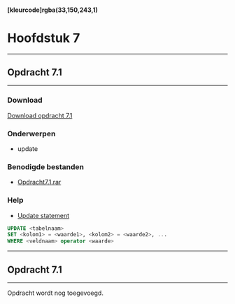 #### [kleurcode]rgba(33,150,243,1)

# Hoofdstuk 7

---
## Opdracht 7.1
---

### Download
<a href="https://elo.kw1c.nl/CMS/Studie/811%20ICT-Academie/811%20VakkenInhoud/%5BB.26%20SQL%5D%20SQL%20%20Databases/25187%20%C2%A0%20Applicatie-%20en%20mediaontwikkelaar/Periode%2003/Productie/02.%20Opdrachten/Hoofdstuk07/Resources/Opdracht%207.1.pdf" target="_blank">Download opdracht 7.1</a>

### Onderwerpen
*   update

### Benodigde bestanden
*   <a href="https://elo.kw1c.nl/CMS/Studie/811%20ICT-Academie/811%20VakkenInhoud/%5BB.26%20SQL%5D%20SQL%20%20Databases/25187%20%C2%A0%20Applicatie-%20en%20mediaontwikkelaar/Periode%2003/Productie/02.%20Opdrachten/Hoofdstuk07/Resources/Opdracht%207.1.rar" target="_blank">Opdracht7.1.rar </a> 

### Help
*   <a href="https://www.w3schools.com/sql/sql_update.asp" target="_blank">Update statement</a>
```sql
UPDATE <tabelnaam>
SET <kolom1> = <waarde1>, <kolom2> = <waarde2>, ...
WHERE <veldnaam> operator <waarde>
```

---
## Opdracht 7.1
---
Opdracht wordt nog toegevoegd.

